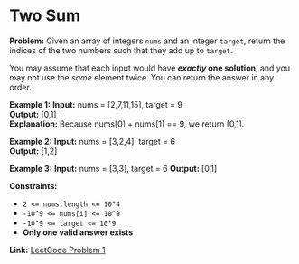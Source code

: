 # Two Sum

**Problem:**
Given an array of integers `nums` and an integer `target`, return the indices of the two numbers such that they add up to `target`.

You may assume that each input would have ***exactly* one solution**, and you may not use the *same* element twice. You can return the answer in any order.

**Example 1:**
**Input:** nums = [2,7,11,15], target = 9  
**Output:** [0,1]  
**Explanation:** Because nums[0] + nums[1] == 9, we return [0,1].

**Example 2:**
**Input:** nums = [3,2,4], target = 6  
**Output:** [1,2]

**Example 3:**
**Input:** nums = [3,3], target = 6
**Output:** [0,1]

**Constraints:**
- `2 <= nums.length <= 10^4`
- `-10^9 <= nums[i] <= 10^9`
- `-10^9 <= target <= 10^9`
- **Only one valid answer exists**

**Link:** [LeetCode Problem 1](https://leetcode.com/problems/two-sum/)